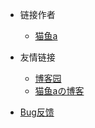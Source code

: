 <!-- _navbar.md -->

* 链接作者  
  * [猫鱼a](tencent://AddContant/?fromId=45&fronSubId=1&subcmd=all&uin=3611198191&website=www.oicqzone.com)

* 友情链接
  * [博客园](https://www.cnblogs.com/)
  * [猫鱼aの博客](https://aurzex.top)
* [Bug反馈](mailto:Aumiao@aurzex.top)
